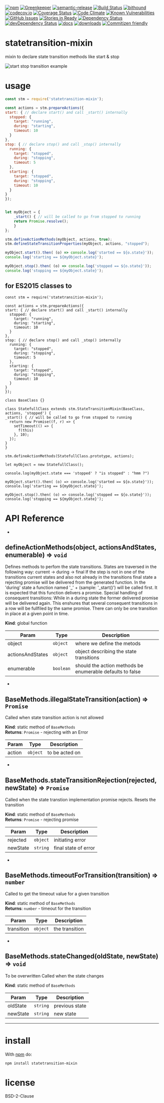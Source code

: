 [![npm](https://img.shields.io/npm/v/statetransition-mixin.svg)](https://www.npmjs.com/package/statetransition-mixin)
[![Greenkeeper](https://badges.greenkeeper.io/arlac77/statetransition-mixin.svg)](https://greenkeeper.io/)
[![semantic-release](https://img.shields.io/badge/%20%20%F0%9F%93%A6%F0%9F%9A%80-semantic--release-e10079.svg)](https://github.com/arlac77/statetransition-mixin)
[![Build Status](https://secure.travis-ci.org/arlac77/statetransition-mixin.png)](http://travis-ci.org/arlac77/statetransition-mixin)
[![bithound](https://www.bithound.io/github/arlac77/statetransition-mixin/badges/score.svg)](https://www.bithound.io/github/arlac77/statetransition-mixin)
[![codecov.io](http://codecov.io/github/arlac77/statetransition-mixin/coverage.svg?branch=master)](http://codecov.io/github/arlac77/statetransition-mixin?branch=master)
[![Coverage Status](https://coveralls.io/repos/arlac77/statetransition-mixin/badge.svg)](https://coveralls.io/r/arlac77/statetransition-mixin)
[![Code Climate](https://codeclimate.com/github/arlac77/statetransition-mixin/badges/gpa.svg)](https://codeclimate.com/github/arlac77/statetransition-mixin)
[![Known Vulnerabilities](https://snyk.io/test/github/arlac77/statetransition-mixin/badge.svg)](https://snyk.io/test/github/arlac77/statetransition-mixin)
[![GitHub Issues](https://img.shields.io/github/issues/arlac77/statetransition-mixin.svg?style=flat-square)](https://github.com/arlac77/statetransition-mixin/issues)
[![Stories in Ready](https://badge.waffle.io/arlac77/statetransition-mixin.svg?label=ready&title=Ready)](http://waffle.io/arlac77/statetransition-mixin)
[![Dependency Status](https://david-dm.org/arlac77/statetransition-mixin.svg)](https://david-dm.org/arlac77/statetransition-mixin)
[![devDependency Status](https://david-dm.org/arlac77/statetransition-mixin/dev-status.svg)](https://david-dm.org/arlac77/statetransition-mixin#info=devDependencies)
[![docs](http://inch-ci.org/github/arlac77/statetransition-mixin.svg?branch=master)](http://inch-ci.org/github/arlac77/statetransition-mixin)
[![downloads](http://img.shields.io/npm/dm/statetransition-mixin.svg?style=flat-square)](https://npmjs.org/package/statetransition-mixin)
[![Commitizen friendly](https://img.shields.io/badge/commitizen-friendly-brightgreen.svg)](http://commitizen.github.io/cz-cli/)

statetransition-mixin
====
mixin to declare state transition methods like start & stop

![start stop transition example](doc/start-stop.png)

usage
=====

```js
const stm = require('statetransition-mixin');

const actions = stm.prepareActions({
start: { // declare start() and call _start() internally
  stopped: {
    target: "running",
    during: "starting",
    timeout: 10
  }
},
stop: { // declare stop() and call _stop() internally
  running: {
    target: "stopped",
    during: "stopping",
    timeout: 5
  },
  starting: {
    target: "stopped",
    during: "stopping",
    timeout: 10
  }
}
});


let myObject = {
    _start() { // will be called to go from stopped to running
    return Promise.resolve();
    }
};

stm.defineActionMethods(myObject, actions, true);
stm.defineStateTransitionProperties(myObject, actions, "stopped");

myObject.start().then( (o) => console.log('started == ${o.state}'));
console.log('starting == ${myObject.state}');

myObject.stop().then( (o) => console.log('stopped == ${o.state}'));
console.log('stopping == ${myObject.state}');
```

for ES2015 classes to
------------------

<!-- skip-example -->
```es6
const stm = require('statetransition-mixin');

const actions = stm.prepareActions({
start: { // declare start() and call _start() internally
  stopped: {
    target: "running",
    during: "starting",
    timeout: 10
  }
},
stop: { // declare stop() and call _stop() internally
  running: {
    target: "stopped",
    during: "stopping",
    timeout: 5
  },
  starting: {
    target: "stopped",
    during: "stopping",
    timeout: 10
  }
}
});

class BaseClass {}

class StatefullClass extends stm.StateTransitionMixin(BaseClass, actions, 'stopped') {
_start() { // will be called to go from stopped to running
  return new Promise((f, r) => {
    setTimeout(() => {
      f(this)
    }, 10);
  });
}
}

stm.defineActionMethods(StatefullClass.prototype, actions);

let myObject = new StatefullClass();

console.log(myObject.state === 'stopped' ? "is stopped" : "hmm ?")

myObject.start().then( (o) => console.log('started == ${o.state}'));
console.log('starting == ${myObject.state}');

myObject.stop().then( (o) => console.log('stopped == ${o.state}'));
console.log('stopping == ${myObject.state}');
```

# API Reference

* <a name="defineActionMethods"></a>

## defineActionMethods(object, actionsAndStates, enumerable) ⇒ <code>void</code>
Defines methods to perfom the state transitions.
States are traversed in the following way:
current -> during -> final
If the step is not in one of the transitions current
states and also not already in the transitions final
state a rejecting promise will be delivered from the
generated function. In the 'during' state a function
named '_' + <transitions name> (sample: '_start()')
will be called first.
It is expected that this function delivers a promise.
Special handling of consequent transitions:
While in a during state the former delivered promise will be
delivered again. This enshures that several consequent
transitions in a row will be fullfiled by the same promise.
There can only be one transition in place at a given point in time.

**Kind**: global function  

| Param | Type | Description |
| --- | --- | --- |
| object | <code>object</code> | where we define the metods |
| actionsAndStates | <code>object</code> | object describing the state transitions |
| enumerable | <code>boolean</code> | should the action methods be enumerable defaults to false |


* <a name="BaseMethods.illegalStateTransition"></a>

## BaseMethods.illegalStateTransition(action) ⇒ <code>Promise</code>
Called when state transition action is not allowed

**Kind**: static method of <code>BaseMethods</code>  
**Returns**: <code>Promise</code> - rejecting with an Error  

| Param | Type | Description |
| --- | --- | --- |
| action | <code>object</code> | to be acted on |


* <a name="BaseMethods.stateTransitionRejection"></a>

## BaseMethods.stateTransitionRejection(rejected, newState) ⇒ <code>Promise</code>
Called when the state transtion implementation promise rejects.
Resets the transition

**Kind**: static method of <code>BaseMethods</code>  
**Returns**: <code>Promise</code> - rejecting promise  

| Param | Type | Description |
| --- | --- | --- |
| rejected | <code>object</code> | initiating error |
| newState | <code>string</code> | final state of error |


* <a name="BaseMethods.timeoutForTransition"></a>

## BaseMethods.timeoutForTransition(transition) ⇒ <code>number</code>
Called to get the timeout value for a given transition

**Kind**: static method of <code>BaseMethods</code>  
**Returns**: <code>number</code> - timeout for the transition  

| Param | Type | Description |
| --- | --- | --- |
| transition | <code>object</code> | the transition |


* <a name="BaseMethods.stateChanged"></a>

## BaseMethods.stateChanged(oldState, newState) ⇒ <code>void</code>
To be overwritten
Called when the state changes

**Kind**: static method of <code>BaseMethods</code>  

| Param | Type | Description |
| --- | --- | --- |
| oldState | <code>string</code> | previous state |
| newState | <code>string</code> | new state |


* * *

install
=======

With [npm](http://npmjs.org) do:

```
npm install statetransition-mixin
```


license
=======

BSD-2-Clause
